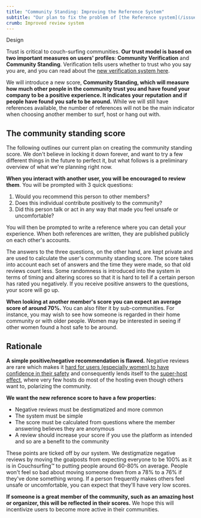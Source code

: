 ```yaml
---
title: "Community Standing: Improving the Reference System"
subtitle: "Our plan to fix the problem of [the Reference system](/issues/reviews)"
crumb: Improved review system
---
```


<span class="tag is-warning is-large">Design</span>

Trust is critical to couch-surfing communities. **Our trust model is based on two important measures on users' profiles**: **Community Verification** and **Community Standing**. Verification tells users whether to trust who you say you are, and you can read about the [new verification system here](/solutions/communities-and-trust).

We will introduce a new score, **Community Standing, which will measure how much other people in the community trust you and have found your company to be a positive experience. It indicates your reputation and if people have found you safe to be around.** While we will still have references available, the number of references will not be the main indicator when choosing another member to surf, host or hang out with.

## The community standing score

The following outlines our current plan on creating the community standing score. We don't believe in locking it down forever, and want to try a few different things in the future to perfect it, but what follows is a preliminary overview of what we're planning right now.

**When you interact with another user, you will be encouraged to review them**. You will be prompted with 3 quick questions:

1. Would you recommend this person to other members?
2. Does this individual contribute positively to the community?
3. Did this person talk or act in any way that made you feel unsafe or uncomfortable?

You will then be prompted to write a reference where you can detail your experience. When both references are written, they are published publicly on each other's accounts.

The answers to the three questions, on the other hand, are kept private and are used to calculate the user's community standing score. The score takes into account each set of answers and the time they were made, so that old reviews count less. Some randomness is introduced into the system in terms of timing and altering scores so that it is hard to tell if a certain person has rated you negatively. If you receive positive answers to the questions, your score will go up.

**When looking at another member's score you can expect an average score of around 70%.** You can also filter it by sub-communities. For instance, you may wish to see how someone is regarded in their home community or with older people. Women  may be interested in seeing if other women found a host safe to be around.

## Rationale

**A simple positive/negative recommendation is flawed.** Negative reviews are rare which makes it [hard for users (especially women) to have confidence in their safety](/issues/creeps-and-freeloaders) and consequently lends itself to the [super-host effect](/issues/host-matching), where very few hosts do most of the hosting even though others want to, polarizing the community.

**We want the new reference score to have a few properties:**

- Negative reviews must be destigmatized and more common
- The system must be simple
- The score must be calculated from questions where the member answering believes they are anonymous
- A review should increase your score if you use the platform as intended and so are a benefit to the community

These points are ticked off by our system. We destigmatize negative reviews by moving the goalposts from expecting everyone to be 100% as it is in Couchsurfing&#8482; to putting people around 60-80% on average. People won't feel so bad about moving someone down from a 78% to a 76% if they've done something wrong. If a person frequently makes others feel unsafe or uncomfortable, you can expect that they'll have very low scores.

**If someone is a great member of the community, such as an amazing host or organizer, this will be reflected in their scores.** We hope this will incentivize users to become more active in their communities.
